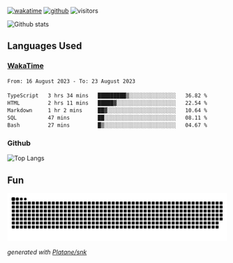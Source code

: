 [![wakatime](https://wakatime.com/badge/user/82c377cd-a54c-404c-b7df-177b313ca539.svg)](https://wakatime.com/@82c377cd-a54c-404c-b7df-177b313ca539)
[![github](https://img.shields.io/github/followers/xinthose?logo=github&style=plastic)](https://github.com/alanhamlett?tab=followers)
![visitors](https://visitor-badge.glitch.me/badge?page_id=xinthose&left_color=green&right_color=red)

![Github stats](https://github-readme-stats.vercel.app/api?username=xinthose&show_icons=true&theme=radical&count_private=true)

## Languages Used

### [WakaTime](https://wakatime.com/)
<!--START_SECTION:waka-->

```txt
From: 16 August 2023 - To: 23 August 2023

TypeScript   3 hrs 34 mins   █████████▒░░░░░░░░░░░░░░░   36.82 %
HTML         2 hrs 11 mins   █████▓░░░░░░░░░░░░░░░░░░░   22.54 %
Markdown     1 hr 2 mins     ██▓░░░░░░░░░░░░░░░░░░░░░░   10.64 %
SQL          47 mins         ██░░░░░░░░░░░░░░░░░░░░░░░   08.11 %
Bash         27 mins         █▒░░░░░░░░░░░░░░░░░░░░░░░   04.67 %
```

<!--END_SECTION:waka-->

### Github

![Top Langs](https://github-readme-stats.vercel.app/api/top-langs/?username=xinthose)

## Fun
![github contribution grid snake animation](https://raw.githubusercontent.com/xinthose/xinthose/output/github-contribution-grid-snake.svg)

_generated with [Platane/snk](https://github.com/Platane/snk)_
